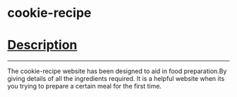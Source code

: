 # cookie-recipe
# <u>Description</u>
***
The cookie-recipe website has been designed to aid in food preparation.By giving details of all the ingredients required. It is a helpful website when its you trying to prepare a certain meal for the first time.  
